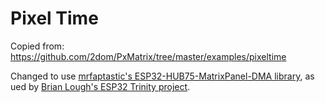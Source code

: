 # Pixel Time

Copied from: https://github.com/2dom/PxMatrix/tree/master/examples/pixeltime

Changed to use [mrfaptastic's ESP32-HUB75-MatrixPanel-DMA library](https://github.com/mrfaptastic/ESP32-HUB75-MatrixPanel-DMA), as ued by [Brian Lough's ESP32 Trinity project](https://github.com/witnessmenow/ESP32-Trinity).
